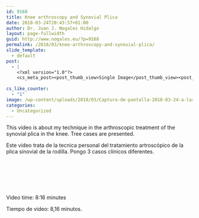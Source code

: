 ```yaml
---
id: 9168
title: Knee arthroscopy and Synovial Plica
date: 2018-03-24T20:43:57+01:00
author: Dr. Juan J. Nogales Hidalgo
layout: page-fullwidth
guid: http://www.nogales.eu/?p=9168
permalink: /2018/03/knee-arthroscopy-and-synovial-plica/
slide_template:
  - default
post:
  - |
    <?xml version="1.0"?>
    <cs_meta_post><post_thumb_view>Single Image</post_thumb_view><post_featured_image_as_thumbnail/><post_thumb_audio/><post_thumb_video/><post_thumb_slider/><post_thumb_slider_type/><inside_post_thumb_view>Single Image</inside_post_thumb_view><inside_post_featured_image_as_thumbnail/><inside_post_thumb_audio/><inside_post_thumb_video/><inside_post_thumb_slider/><inside_post_thumb_slider_type/><post_social_sharing>on</post_social_sharing><post_author_info_show>on</post_author_info_show><post_tags_show>on</post_tags_show><post_attachment_show>on</post_attachment_show><page_title/><page_sub_title/><page_subheader_color/><page_subheader_font_color/><header_banner_style>default_header</header_banner_style><header_banner_image/><header_banner_flex_slider>blog</header_banner_flex_slider><custom_slider_id/><sidebar_layout><cs_layout/></sidebar_layout></cs_meta_post>
    
cs_like_counter:
  - "1"
image: /wp-content/uploads/2018/03/Captura-de-pantalla-2018-03-24-a-las-18.02.17.png
categories:
  - Uncategorized
---
```

This video is about my technique in the arthroscopic treatment of the synovial plica in the knee. Tree cases are presented.

Este video trata de la tecnica personal del tratamiento artroscópico de la plica sinovial de la rodilla. Pongo 3 casos clínicos diferentes.

&nbsp;



&nbsp;

&nbsp;

Video time: 8:16 minutes

Tiempo de video: 8,16 minutos.